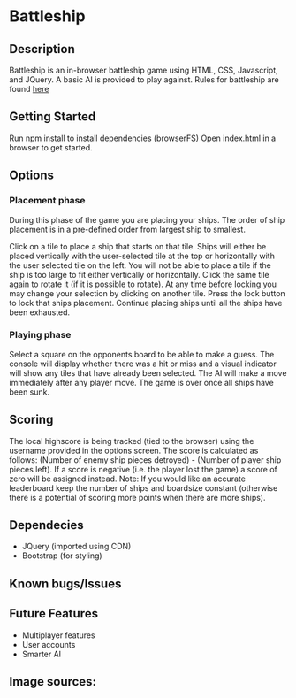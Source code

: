 # Battleship

## Description
Battleship is an in-browser battleship game using HTML, CSS, Javascript, and JQuery. A basic AI is provided to play against.
Rules for battleship are found [here](https://www.cs.nmsu.edu/~bdu/TA/487/brules.htm)

## Getting Started
Run npm install to install dependencies (browserFS)
Open index.html in a browser to get started.

## Options

### Placement phase
During this phase of the game you are placing your ships. The order of ship placement is in a pre-defined order from largest ship to smallest. 

Click on a tile to place a ship that starts on that tile. Ships will either be placed vertically with the user-selected tile at the top or horizontally with the user selected tile on the left. You will not be able to place a tile if the ship is too large to fit either vertically or horizontally. Click the same tile again to rotate it (if it is possible to rotate). At any time before locking you may change your selection by clicking on another tile. Press the lock button to lock that ships placement. Continue placing ships until all the ships have been exhausted.

### Playing phase
Select a square on the opponents board to be able to make a guess. The console will display whether there was a hit or miss and a visual indicator will show any tiles that have already been selected. The AI will make a move immediately after any player move. The game is over once all ships have been sunk.

## Scoring
The local highscore is being tracked (tied to the browser) using the username provided in the options screen. The score is calculated as follows: (Number of enemy ship pieces detroyed) - (Number of player ship pieces left). If a score is negative (i.e. the player lost the game) a score of zero will be assigned instead. Note: If you would like an accurate leaderboard keep the number of ships and boardsize constant (otherwise there is a potential of scoring more points when there are more ships).

## Dependecies
- JQuery (imported using CDN)
- Bootstrap (for styling)



## Known bugs/Issues


## Future Features
- Multiplayer features
- User accounts
- Smarter AI 




## Image sources:
